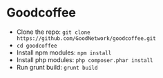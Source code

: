 # Goodcoffee

- Clone the repo: `git clone https://github.com/GoodNetwork/goodcoffee.git`
- `cd goodcoffee`
- Install npm modules: `npm install`
- Install php modules: `php composer.phar install`
- Run grunt build: `grunt build`
